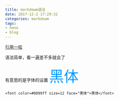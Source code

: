 ```yaml
---
title: markdowm语法
date: 2017-12-2 17:29:32
categories: markdowm
tags:
- hexo
- blog
---
```


 [引用一哈](http://blog.csdn.net/u011419965/article/details/50536937)

 语法简单，看一遍差不多就会了

有意思的是字体的设置
<font color=#0099ff size=12 face="黑体">黑体</font>
```
<font color=#0099ff size=12 face="黑体">黑体</font>
```
